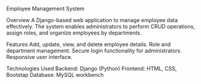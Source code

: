 Employee Management System

Overview
A Django-based web application to manage employee data effectively. The system enables administrators to perform CRUD operations, assign roles, and organize employees by departments.

Features
Add, update, view, and delete employee details.
Role and department management.
Secure login functionality for administrators.
Responsive user interface.

Technologies Used
Backend: Django (Python)
Frontend: HTML, CSS, Bootstap
Database: MySQL workbench
